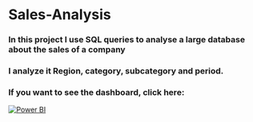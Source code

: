 # Sales-Analysis

### In this project I use SQL queries to analyse a large database about the sales of a company

### I analyze it Region, category, subcategory and period.

### If you want to see the dashboard, click here:

[![Power BI](https://img.shields.io/badge/Power_BI-yellow)](https://app.powerbi.com/view?r=eyJrIjoiNjI4ZGIxYmYtYTY5NC00MDAyLTlkMTgtYzJmYmRiNGEwMzAyIiwidCI6ImNkZWMyMTM0LTAzNjMtNGZkNC04MTU2LTYwMDMwMThmZjQ1MSIsImMiOjR9)
